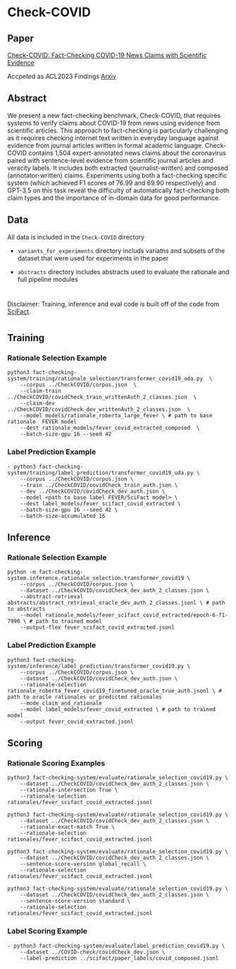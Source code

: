 # Check-COVID

## Paper
[Check-COVID: Fact-Checking COVID-19 News Claims with Scientific Evidence](https://arxiv.org/abs/2305.18265)

Accpeted as ACL2023 Findings
[Arxiv](https://arxiv.org/abs/2305.18265)

## Abstract
We present a new fact-checking benchmark,
Check-COVID, that requires systems to verify
claims about COVID-19 from news using evidence from scientific articles. This approach
to fact-checking is particularly challenging as it requires checking internet text written in everyday language against evidence from journal articles written in formal academic language. Check-COVID contains 1,504 expert-annotated news claims about the coronavirus
paired with sentence-level evidence from scientific journal articles and veracity labels. It
includes both extracted (journalist-written) and
composed (annotator-written) claims. Experiments using both a fact-checking specific system (which achieved F1
scores of 76.99 and 69.90 respectively) and GPT-3.5 on this task reveal the difficulty of automatically fact-checking
both claim types and the importance of in-domain data for good performance. 

## Data
All data is included in the `Check-COVID` directory

- `variants_for_experiments` directory includs variatns and subsets of the dataset that were used for experiments in the paper

- `abstracts` directory includes abstracts used to evaluate the rationale and full pipeline modules

#

Disclaimer: Training, inference and eval code is built off of the code from [SciFact](https://github.com/allenai/scifact).



#
## Training
### Rationale Selection Example
```
python3 fact-checking-system/training/rationale_selection/transformer_covid19_uda.py  \
    --corpus ../CheckCOVID/corpus.json  \
    --claim-train ../CheckCOVID/covidCheck_train_writtenAuth_2_classes.json  \
    --claim-dev ../CheckCOVID/covidCheck_dev_writtenAuth_2_classes.json  \
    --model models/rationale_roberta_large_fever \ # path to base rationale  FEVER model
    --dest rationale_models/fever_covid_extracted_composed  \
    --batch-size-gpu 16 --seed 42 
```
### Label Prediction Example
```
- python3 fact-checking-system/training/label_prediction/transformer_covid19_uda.py \
    --corpus ../CheckCOVID/corpus.json \
    --train ../CheckCOVID/covidCheck_train_auth.json \
    --dev ../CheckCOVID/covidCheck_dev_auth.json \
    --model <path to base label FEVER/SciFact model> \
    --dest label_models/fever_scifact_covid_extracted \
    --batch-size-gpu 16 --seed 42 \
    --batch-size-accumulated 16
```


## Inference
### Rationale Selection Example
```
python -m fact-checking-system.inference.rationale_selection.transformer_covid19 \
    --corpus ../CheckCOVID/corpus.json \
    --dataset ../CheckCOVID/covidCheck_dev_auth_2_classes.json \
    --abstract-retrieval abstracts/abstract_retrieval_oracle_dev_auth_2_classes.jsonl \ # path to abstracts
    --model rationale_models/fever_scifact_covid_extracted/epoch-6-f1-7990 \ # path to trained model
    --output-flex fever_scifact_covid_extracted.jsonl
```

### Label Prediction Example
```
python3 fact-checking-system/inference/label_prediction/transformer_covid19.py \
    --corpus ../CheckCOVID/corpus.json \
    --dataset ../CheckCOVID/covidCheck_dev_auth.json \
    --rationale-selection rationale_roberta_fever_covid19_finetuned_oracle_true_auth.jsonl \ # path to oracle rationales or predicted rationales
    --mode claim_and_rationale 
    --model label_models/fever_covid_extracted \ # path to trained model
    --output fever_covid_extracted.jsonl
```

## Scoring
### Rationale Scoring Examples
```
python3 fact-checking-system/evaluate/rationale_selection_covid19.py \
    --dataset ../CheckCOVID/covidCheck_dev_auth_2_classes.json \
    --rationale-intersection True \
    --rationale-selection rationales/fever_scifact_covid_extracted.jsonl
```
```
python3 fact-checking-system/evaluate/rationale_selection_covid19.py \
    --dataset ../CheckCOVID/covidCheck_dev_auth_2_classes.json \
    --rationale-exact-match True \
    --rationale-selection rationales/fever_scifact_covid_extracted.jsonl
```
```
python3 fact-checking-system/evaluate/rationale_selection_covid19.py \
    --dataset ../CheckCOVID/covidCheck_dev_auth_2_classes.json \
    --sentence-score-version global_recall \
    --rationale-selection rationales/fever_scifact_covid_extracted.jsonl
```
```
python3 fact-checking-system/evaluate/rationale_selection_covid19.py \
    --dataset ../CheckCOVID/covidCheck_dev_auth_2_classes.json \
    --sentence-score-version standard \
    --rationale-selection rationales/fever_scifact_covid_extracted.jsonl
```
### Label Scoring Example
```
- python3 fact-checking-system/evaluate/label_prediction_covid19.py \
    --dataset ../COVID-check/covidCheck_dev.json \
    --label-prediction ../scifact/paper_labels/covid_composed.jsonl
```


